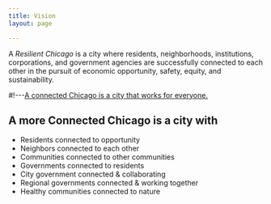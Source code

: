 ```yaml
---
title: Vision
layout: page

---
```


A _Resilient Chicago_ is a city where residents, neighborhoods, institutions, corporations, and government agencies are successfully connected to each other in the pursuit of economic opportunity, safety, equity, and sustainability.

#!---[A connected Chicago is a city that works for everyone.](assets/img/rc/vision.png)

## A more Connected Chicago is a city with

* Residents connected to opportunity
* Neighbors connected to each other
* Communities connected to other communities
* Governments connected to residents
* City government connected & collaborating
* Regional governments connected & working together
* Healthy communities connected to nature

